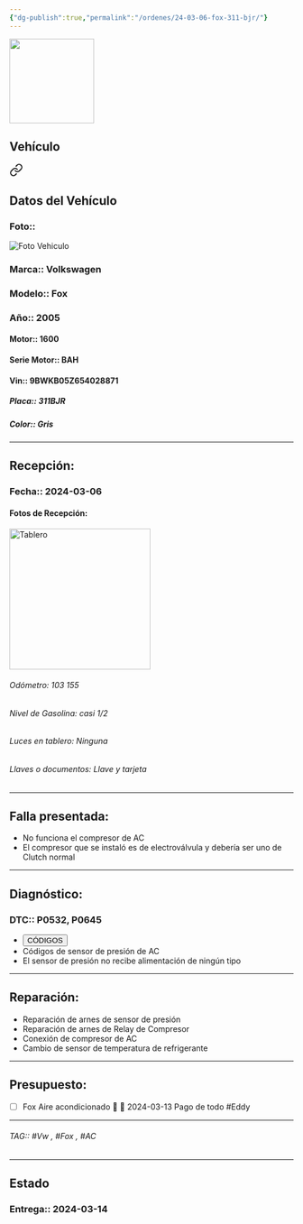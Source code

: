 ```yaml
---
{"dg-publish":true,"permalink":"/ordenes/24-03-06-fox-311-bjr/"}
---
```


<img src="https://lh3.googleusercontent.com/d/137fl3TIZ0-PU8b-Pt0bsjclwHub_u78G" width="150">

## Vehículo

<div class="transclusion internal-embed is-loaded"><a class="markdown-embed-link" href="/vehiculos/volkswagen/fox-311-bjr/#datos-del-vehiculo" aria-label="Open link"><svg xmlns="http://www.w3.org/2000/svg" width="24" height="24" viewBox="0 0 24 24" fill="none" stroke="currentColor" stroke-width="2" stroke-linecap="round" stroke-linejoin="round" class="svg-icon lucide-link"><path d="M10 13a5 5 0 0 0 7.54.54l3-3a5 5 0 0 0-7.07-7.07l-1.72 1.71"></path><path d="M14 11a5 5 0 0 0-7.54-.54l-3 3a5 5 0 0 0 7.07 7.07l1.71-1.71"></path></svg></a><div class="markdown-embed">



## Datos del Vehículo 
### Foto:: 
<img src="https://lh3.googleusercontent.com/d/1Gt3UJAy4YIuzr71-6woHxLrMgLhiJjfw" Alt="Foto Vehiculo">

### Marca:: Volkswagen 
### Modelo:: Fox
### Año:: 2005
#### Motor:: 1600
#### Serie Motor:: BAH
#### Vin:: 9BWKB05Z654028871
##### Placa:: 311BJR
##### Color:: Gris
---


</div></div>


## Recepción:
### Fecha:: 2024-03-06
#### Fotos de Recepción: 
<img src="https://lh3.googleusercontent.com/d/" width="250" Alt="Tablero">

###### Odómetro: 103 155
###### Nivel de Gasolina: casi 1/2
###### Luces en tablero: Ninguna
###### Llaves o documentos: Llave y tarjeta 

---

## Falla presentada:
- No funciona el compresor de AC
- El compresor que se instaló es de electroválvula y debería ser uno de Clutch normal 


---

## Diagnóstico:
### DTC:: P0532, P0645

- <a href="https://usait.x431.com/Home/Report/reportDetail/diagnose_record_id/5bbb77d8geKw8ctZoGnRoGtZtZ/report_type/D/l/es/timezone/-6"><button class="btn success">CÓDIGOS</button></a>
- Códigos de sensor de presión de AC 
- El sensor de presión no recibe alimentación de ningún tipo 

---
## Reparación:
- Reparación de arnes de sensor de presión 
- Reparación de arnes de Relay de Compresor 
- Conexión de compresor de AC
- Cambio de sensor de temperatura de refrigerante 

---

## Presupuesto:

- [ ] Fox Aire acondicionado 🔼 📅 2024-03-13
	Pago de todo 
	#Eddy 

---

###### TAG:: #Vw , #Fox , #AC 

---

## Estado

### Entrega:: 2024-03-14


